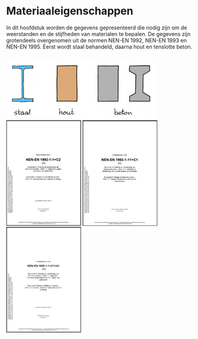 # Materiaaleigenschappen

In dit hoofdstuk worden de gegevens gepresenteerd die nodig zijn om de weerstanden en de stijfheden van materialen te bepalen. De gegevens zijn grotendeels overgenomen uit de normen NEN-EN 1992, NEN-EN 1993 en NEN-EN 1995. Eerst wordt staal behandeld, daarna hout en tenslotte beton.

<br>

<img src="Images/staalhoutbeton.jpg" alt="Staal, Hout, Beton" width="400px" >

<br>

<img src="Images/1992.jpg" alt="Norm 1992" width="200px" />
<img src="Images/1993.jpg" alt="Norm 1993" width="200px" />
<img src="Images/1995.jpg" alt="Norm 1995" width="200px" />
